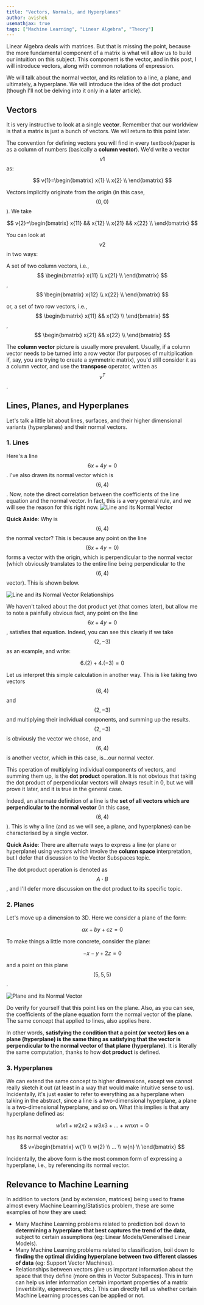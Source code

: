 ```yaml
---
title: "Vectors, Normals, and Hyperplanes"
author: avishek
usemathjax: true
tags: ["Machine Learning", "Linear Algebra", "Theory"]
---
```

Linear Algebra deals with matrices. But that is missing the point, because the more fundamental component of a matrix is what will allow us to build our intuition on this subject. This component is the vector, and in this post, I will introduce vectors, along with common notations of expression.

We will talk about the normal vector, and its relation to a line, a plane, and ultimately, a hyperplane. We will introduce the idea of the dot product (though I'll not be delving into it only in a later article).

## Vectors
It is very instructive to look at a single **vector**. Remember that our worldview is that a matrix is just a bunch of vectors. We will return to this point later.

The convention for defining vectors you will find in every textbook/paper is as a column of numbers (basically a **column vector**). We'd write a vector $$v{1}$$ as:

$$
v{1}=\begin{bmatrix}
x{1} \\
x{2} \\
\end{bmatrix}
$$

Vectors implicitly originate from the origin (in this case, $$(0,0)$$). We take

$$
v{2}=\begin{bmatrix}
x{11} && x{12} \\
x{21} && x{22} \\
\end{bmatrix}
$$

You can look at $$v{2}$$ in two ways:

A set of two column vectors, i.e.,
$$
\begin{bmatrix}
x{11} \\
x{21} \\
\end{bmatrix}
$$,
$$
\begin{bmatrix}
x{12} \\
x{22} \\
\end{bmatrix}
$$

or, a set of two row vectors, i.e.,
$$
\begin{bmatrix}
x{11} && x{12} \\
\end{bmatrix}
$$,
$$
\begin{bmatrix}
x{21} && x{22} \\
\end{bmatrix}
$$

The **column vector** picture is usually more prevalent. Usually, if a column vector needs to be turned into a row vector (for purposes of multiplication if, say, you are trying to create a symmetric matrix), you'd still consider it as a column vector, and use the **transpose** operator, written as $$v^T$$.

## Lines, Planes, and Hyperplanes
Let's talk a little bit about lines, surfaces, and their higher dimensional variants (hyperplanes) and their normal vectors.

### 1. Lines
Here's a line $$6x+4y=0$$. I've also drawn its normal vector which is $$(6,4)$$. Now, note the direct correlation between the coefficients of the line equation and the normal vector. In fact, this is a very general rule, and we will see the reason for this right now.
![Line and its Normal Vector](/assets/line-and-normal-vector.png)

**Quick Aside**: Why is $$(6,4)$$ the normal vector? This is because any point on the line $$(6x+4y=0)$$ forms a vector with the origin, which is perpendicular to the normal vector (which obviously translates to the entire line being perpendicular to the $$(6,4)$$ vector). This is shown below.

![Line and its Normal Vector Relationships](/assets/line-and-normal-vector-relationships.png)

We haven't talked about the dot product yet (that comes later), but allow me to note a painfully obvious fact, any point on the line $$6x+4y=0$$, satisfies that equation. Indeed, you can see this clearly if we take $$(2,-3)$$ as an example, and write:

$$6.(2)+4.(-3)=0$$

Let us interpret this simple calculation in another way. This is like taking two vectors $$(6,4)$$ and $$(2,-3)$$ and multiplying their individual components, and summing up the results. $$(2,-3)$$ is obviously the vector we chose, and $$(6,4)$$ is another vector, which in this case, is...our normal vector.

This operation of multiplying individual components of vectors, and summing them up, is the **dot product** operation. It is not obvious that taking the dot product of perpendicular vectors will always result in 0, but we will prove it later, and it is true in the general case.

Indeed, an alternate definition of a line is the **set of all vectors which are perpendicular to the normal vector** (in this case, $$(6,4)$$). This is why a line (and as we will see, a plane, and hyperplanes) can be characterised by a single vector.

**Quick Aside**: There are alternate ways to express a line (or plane or hyperplane) using vectors which involve the **column space** interpretation, but I defer that discussion to the Vector Subspaces topic.

The dot product operation is denoted as $$A\cdot B$$, and I'll defer more discussion on the dot product to its specific topic.

### 2. Planes
Let's move up a dimension to 3D. Here we consider a plane of the form:

$$ax+by+cz=0$$

To make things a little more concrete, consider the plane:

$$-x-y+2z=0$$

and a point on this plane $$(5,5,5)$$.

![Plane and its Normal Vector](/assets/plane-and-normal-vector.png)

Do verify for yourself that this point lies on the plane. Also, as you can see, the coefficients of the plane equation form the normal vector of the plane. The same concept that applied to lines, also applies here.

In other words, **satisfying the condition that a point (or vector) lies on a plane (hyperplane) is the same thing as satisfying that the vector is perpendicular to the normal vector of that plane (hyperplane)**. It is literally the same computation, thanks to how **dot product** is defined.

### 3. Hyperplanes
We can extend the same concept to higher dimensions, except we cannot really sketch it out (at least in a way that would make intuitive sense to us). Incidentally, it's just easier to refer to everything as a hyperplane when talking in the abstract, since a line is a two-dimensional hyperplane, a plane is a two-dimensional hyperplane, and so on. What this implies is that any hyperplane defined as:

$$w{1}x{1}+w{2}x{2}+w{3}x{3}+...+w{n}x{n}=0$$

has its normal vector as: $$
                          v=\begin{bmatrix}
                          w{1} \\
                          w{2} \\
                          ... \\
                          w{n} \\
                          \end{bmatrix}
                          $$

Incidentally, the above form is the most common form of expressing a hyperplane, i.e., by referencing its normal vector.

## Relevance to Machine Learning
In addition to vectors (and by extension, matrices) being used to frame almost every Machine Learning/Statistics problem, these are some examples of how they are used:

- Many Machine Learning problems related to prediction boil down to **determining a hyperplane that best captures the trend of the data**, subject to certain assumptions (eg: Linear Models/Generalised Linear Models).
- Many Machine Learning problems related to classification, boil down to **finding the optimal dividing hyperplane between two different classes of data** (eg: Support Vector Machines).
- Relationships between vectors give us important information about the space that they define (more on this in Vector Subspaces). This in turn can help us infer information certain important properties of a matrix (invertibility, eigenvectors, etc.). This can directly tell us whether certain Machine Learning processes can be applied or not.
